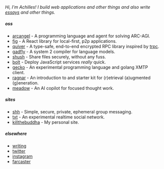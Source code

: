 _Hi, I'm Achilles! I build web applications and other things and also write [essays](https://ktb.pub) and other things._

##### oss

- [arcangel](https://github.com/killthebuddh4/arcangel) - A programming language and agent for solving ARC-AGI.
- [fig](https://github.com/killthebuddh4/fig) - A React library for local-first, p2p applications.
- [quiver](https://github.com/killthebuddh4/quiver) - A type-safe, end-to-end encrypted RPC library inspired by [trpc](https://trpc.io).
- [gadfly](https://github.com/killthebuddh4/gadfly) - A system 2 compiler for language models.
- [shush](https://github.com/killthebuddh4/shush) - Share files securely, without any fuss.
- [bolt](https://github.com/killthebuddh4/bolt) - Deploy JavaScript services _really_ quick.
- [gecko](https://github.com/killthebuddh4/gecko) - An experimental programming language and golang XMTP client.
- [ragnar](https://github.com/killthebuddh4/ragnar) - An introduction to and starter kit for (r)etrieval (a)ugmented (g)eneration.
- [meadow](https://github.com/meadow-sh/meadow) - An AI copilot for focused thought work.

##### sites

- [shh](https://shh.ktb.pub) - Simple, secure, private, ephemeral group messaging.
- [txt](https://txt.ktb.pub) - An experimental realtime social network.
- [killthebuddha](https://ktb.pub) - My personal site.

##### elsewhere

- [writing](https://ktb.pub)
- [twitter](https://twitter.com/killthebuddha_)
- [instagram](https://instagram.com/killthebuddh4)
- [farcaster](https://warpcast.com/ktb)

